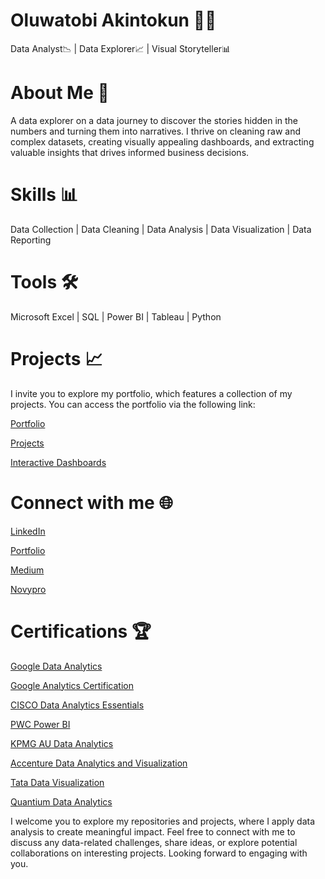 # Oluwatobi Akintokun 👩‍💻

Data Analyst📉 | Data Explorer📈 | Visual Storyteller📊

# About Me 📌

A data explorer on a data journey to discover the stories hidden in the numbers and turning them into narratives.
I thrive on cleaning raw and complex datasets, creating visually appealing dashboards, and extracting valuable insights that drives informed business decisions.

# Skills 📊

Data Collection | Data Cleaning | Data Analysis | Data Visualization | Data Reporting

# Tools 🛠️
Microsoft Excel | SQL | Power BI | Tableau | Python

# Projects 📈
I invite you to explore my portfolio, which features a collection of my projects. You can access the portfolio via the following link:

[Portfolio](https://oluwatobiakintokun.github.io/)

[Projects](https://github.com/OluwatobiAkintokun?tab=repositories)

[Interactive Dashboards](https://github.com/OluwatobiAkintokun/INTERACTIVE-DASHBOARDS?tab=readme-ov-file)

# Connect with me 🌐
[LinkedIn](https://www.linkedin.com/in/oluwatobi-akintokun-63055712a/)

[Portfolio](https://oluwatobiakintokun.github.io/)

[Medium](https://oluwatobiakintokun.medium.com/)

[Novypro](https://www.novypro.com/profile_about/oluwatobiakintokun)

# Certifications 🏆

[Google Data Analytics](https://coursera.org/share/daa880d1362bae387e1b547274ab6e74)

[Google Analytics Certification](https://skillshop.credential.net/5d1088be-6ba8-4fcb-a70e-7493ee1d62a0)

[CISCO Data Analytics Essentials](https://www.credly.com/badges/fcec739e-dc5f-4448-a189-60831532ab6d/public_url)

[PWC Power BI](https://forage-uploads-prod.s3.amazonaws.com/completion-certificates/PwC%20Switzerland/a87GpgE6tiku7q3gu_PwC%20Switzerland_PQPpMDNdiqtYfQEcD_1693525737863_completion_certificate.pdf)

[KPMG AU Data Analytics](https://forage-uploads-prod.s3.amazonaws.com/completion-certificates/KPMG%20AU/m7W4GMqeT3bh9Nb2c_KPMG%20AU_PQPpMDNdiqtYfQEcD_1692498910055_completion_certificate.pdf)

[Accenture Data Analytics and Visualization](https://forage-uploads-prod.s3.amazonaws.com/completion-certificates/Accenture%20North%20America/hzmoNKtzvAzXsEqx8_Accenture%20North%20America_PQPpMDNdiqtYfQEcD_1691096379595_completion_certificate.pdf)

[Tata Data Visualization](https://forage-uploads-prod.s3.amazonaws.com/completion-certificates/Tata/MyXvBcppsW2FkNYCX_Tata_PQPpMDNdiqtYfQEcD_1692140689186_completion_certificate.pdf)

[Quantium Data Analytics](https://forage-uploads-prod.s3.amazonaws.com/completion-certificates/Quantium/NkaC7knWtjSbi6aYv_Quantium_PQPpMDNdiqtYfQEcD_1696983953108_completion_certificate.pdf)


I welcome you to explore my repositories and projects, where I apply data analysis to create meaningful impact. Feel free to connect with me to discuss any data-related challenges, share ideas, or explore potential collaborations on interesting projects. Looking forward to engaging with you.

<!---
OluwatobiAkintokun/OluwatobiAkintokun is a ✨ special ✨ repository because its `README.md` (this file) appears on your GitHub profile.
You can click the Preview link to take a look at your changes.
--->
